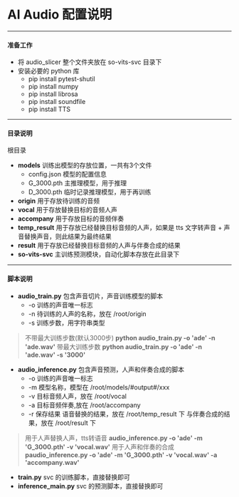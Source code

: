 # AI Audio 配置说明

---
#### 准备工作

 * 将 audio_slicer 整个文件夹放在 so-vits-svc 目录下
 * 安装必要的 python 库
   * pip install pytest-shutil
   * pip install numpy
   * pip install librosa
   * pip install soundfile
   * pip install TTS

---
#### 目录说明
根目录
* <strong>models</strong> 
训练出模型的存放位置，一共有3个文件
    * config.json 模型的配置信息
    * G_3000.pth 主推理模型，用于推理
    * D_3000.pth 临时记录推理模型，用于再训练
* <strong>origin</strong> 
用于存放待训练的音频
* <strong>vocal</strong> 
用于存放替换目标的音频人声
* <strong>accompany</strong> 
用于存放目标的音频伴奏
* <strong>temp_result</strong> 
用于存放已经替换目标音频的人声，如果是 tts 文字转声音 + 声音替换声音，则此结果为最终结果
* <strong>result</strong> 
用于存放已经替换目标音频的人声与伴奏合成的结果
* <strong>so-vits-svc</strong> 
主训练预测模块，自动化脚本存放在此目录下


---
#### 脚本说明
* <strong>audio_train.py</strong> 
包含声音切片，声音训练模型的脚本
    * -o 训练的声音唯一标志
    * -n 待训练的人声的名称，放在 /root/origin 
    * -s 训练步数，用字符串类型

> 不带最大训练步数(默认3000步)
> <strong>python audio_train.py -o 'ade' -n 'ade.wav'</strong>
> 带最大训练步数
> <strong>python audio_train.py -o 'ade' -n 'ade.wav' -s '3000'</strong>
* <strong>audio_inference.py</strong> 
包含声音预测，人声和伴奏合成的脚本
    * -o 训练的声音唯一标志
    * -m 模型名称，模型在 /root/models/#output#/xxx
    * -v 目标音频人声，放在 /root/vocal 
    * -a 目标音频伴奏,放在 /root/accompany 
    * -r 保存结果
    语音替换的结果，放在 /root/temp_result 下
    与伴奏合成的结果，放在 /root/result 下

> 用于人声替换人声，tts转语音
> <strong>audio_inference.py -o 'ade' -m 'G_3000.pth' -v 'vocal.wav'</strong>
> 用于人声和伴奏的合成
> <strong>paudio_inference.py -o 'ade' -m 'G_3000.pth' -v 'vocal.wav' -a 'accompany.wav'</strong>
* <strong>train.py</strong> 
svc 的训练脚本，直接替换即可
* <strong>inference_main.py</strong> 
svc 的预测脚本，直接替换即可

